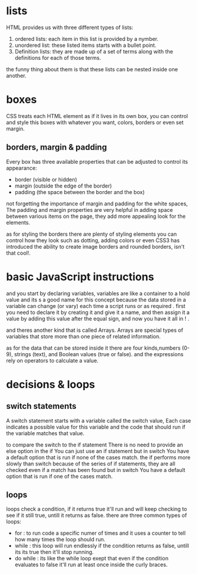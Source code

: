 # lists
 HTML provides us with three different types of lists:
 1. ordered lists: 
 each item in this list is provided by a nymber.
 2. unordered list: 
 these listed items starts with a bullet point.
 3. Definition lists: 
 they are made up of a set of terms along with the definitions for each of those terms.
 
 the funny thing about them is that these lists can be nested inside one another.

 # boxes
 CSS treats each HTML element as if it lives in its own box, you can control and style this boxes with whatever you want, colors, borders or even set margin.

 ## borders, margin & padding 
 Every box has three available properties that can be adjusted to control its appearance:
 * border (visible or hidden)
 * margin (outside the edge of the border)
 * padding (the space between the border and the box)
  
  not forgetting the importance of margin and padding for the white spaces, The padding and margin properties are very helpful in adding space between various items on the page, they add more appealing look for the elements.

  as for styling the borders there are plenty of styling elements you can control how they look such as dotting,
  adding colors or even CSS3 has introduced the ability to create image borders and rounded borders, isn't that cool!.

# basic JavaScript instructions
and you start by declaring variables, variables are like a container to a hold value and its s a good name for this concept because the data stored in a variable can change (or vary) each time a script runs or as required . first you need to declare it by creating it and give it a name, and then assign it a value by adding this value after the equal sign, and now you have it all in ! .

and theres another kind that is called Arrays. Arrays are special types of variables that store more than one piece of related information.

as for the data that can be stored inside it there are four kinds,numbers (0-9), strings (text), and Boolean values (true or false). and the expressions rely on operators to calculate a value.

# decisions & loops
## switch statements
A switch statement starts with a variable called the switch value, Each case indicates a possible value for this variable and the code that should run if the variable matches that value. 

to compare the switch to the if statement There is no need to provide an else option in the if You can just use an if statement but in switch You have a default option that is run if none of the cases match.
the if performs more slowly than switch because of the series of if statements, they are all checked even if a match has been found but in switch You have a default option that is run if one of the cases match.

## loops
loops check a condition, if it returns true it'll run and will keep checking to see if it still true, untill it returns as false.
there are three common types of loops:
* for : to run code a specific numer of times and it uses a counter to tell how many times the loop should run.
* while : this loop will run endlessly if the condition returns as false, untill its its true then it'll stop running.
* do while : its like the while loop exept that even if the condition evaluates to false it'll run at least once inside the curly braces.